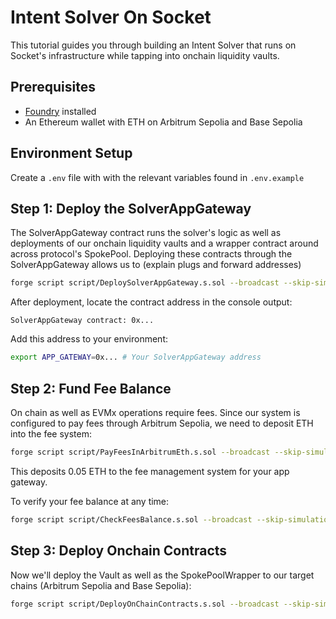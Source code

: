 # Intent Solver On Socket

This tutorial guides you through building an Intent Solver that runs on Socket's infrastructure while tapping into onchain liquidity vaults.

## Prerequisites

- [Foundry](https://book.getfoundry.sh/getting-started/installation) installed
- An Ethereum wallet with ETH on Arbitrum Sepolia and Base Sepolia

## Environment Setup

Create a `.env` file with with the relevant variables found in `.env.example`

## Step 1: Deploy the SolverAppGateway

The SolverAppGateway contract runs the solver's logic as well as deployments of our onchain liquidity vaults and a wrapper contract around across protocol's SpokePool. Deploying these contracts through the SolverAppGateway allows us to (explain plugs and forward addresses)

```bash
forge script script/DeploySolverAppGateway.s.sol --broadcast --skip-simulation --legacy --with-gas-price 0 --via-ir
```

After deployment, locate the contract address in the console output:

```
SolverAppGateway contract: 0x...
```

Add this address to your environment:

```bash
export APP_GATEWAY=0x... # Your SolverAppGateway address
```

## Step 2: Fund Fee Balance

On chain as well as EVMx operations require fees. Since our system is configured to pay fees through Arbitrum Sepolia, we need to deposit ETH into the fee system:

```bash
forge script script/PayFeesInArbitrumEth.s.sol --broadcast --skip-simulation --via-ir
```

This deposits 0.05 ETH to the fee management system for your app gateway.

To verify your fee balance at any time:

```bash
forge script script/CheckFeesBalance.s.sol --broadcast --skip-simulation --via-ir
```

## Step 3: Deploy Onchain Contracts

Now we'll deploy the Vault as well as the SpokePoolWrapper to our target chains (Arbitrum Sepolia and Base Sepolia):

```bash
forge script script/DeployOnChainContracts.s.sol --broadcast --skip-simulation --legacy --with-gas-price 0 --via-ir
```

